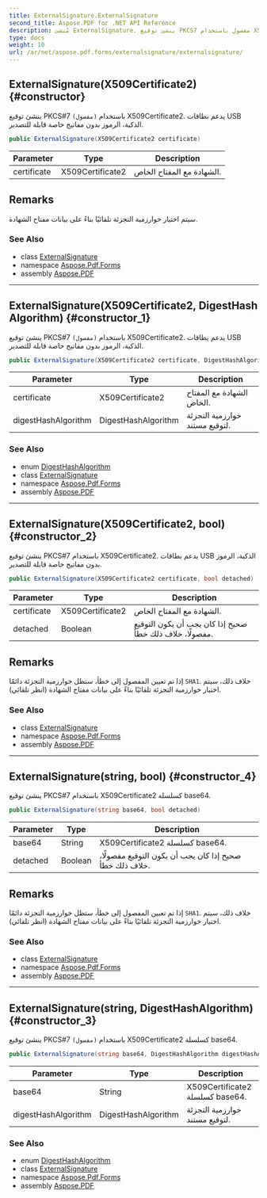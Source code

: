 ```yaml
---
title: ExternalSignature.ExternalSignature
second_title: Aspose.PDF for .NET API Reference
description: مُنشئ ExternalSignature. ينشئ توقيع PKCS7 مفصول باستخدام X509Certificate2. يدعم بطاقات USB الذكية بدون مفاتيح خاصة قابلة للتصدير
type: docs
weight: 10
url: /ar/net/aspose.pdf.forms/externalsignature/externalsignature/
---
```

## ExternalSignature(X509Certificate2) {#constructor}

ينشئ توقيع PKCS#7 `(مفصول)` باستخدام X509Certificate2. يدعم بطاقات USB الذكية، الرموز بدون مفاتيح خاصة قابلة للتصدير.

```csharp
public ExternalSignature(X509Certificate2 certificate)
```

| Parameter | Type | Description |
| --- | --- | --- |
| certificate | X509Certificate2 | الشهادة مع المفتاح الخاص. |

## Remarks

سيتم اختيار خوارزمية التجزئة تلقائيًا بناءً على بيانات مفتاح الشهادة.

### See Also

* class [ExternalSignature](../)
* namespace [Aspose.Pdf.Forms](../../../aspose.pdf.forms/)
* assembly [Aspose.PDF](../../../)

---

## ExternalSignature(X509Certificate2, DigestHashAlgorithm) {#constructor_1}

ينشئ توقيع PKCS#7 `(مفصول)` باستخدام X509Certificate2. يدعم بطاقات USB الذكية، الرموز بدون مفاتيح خاصة قابلة للتصدير.

```csharp
public ExternalSignature(X509Certificate2 certificate, DigestHashAlgorithm digestHashAlgorithm)
```

| Parameter | Type | Description |
| --- | --- | --- |
| certificate | X509Certificate2 | الشهادة مع المفتاح الخاص. |
| digestHashAlgorithm | DigestHashAlgorithm | خوارزمية التجزئة لتوقيع مستند. |

### See Also

* enum [DigestHashAlgorithm](../../../aspose.pdf/digesthashalgorithm/)
* class [ExternalSignature](../)
* namespace [Aspose.Pdf.Forms](../../../aspose.pdf.forms/)
* assembly [Aspose.PDF](../../../)

---

## ExternalSignature(X509Certificate2, bool) {#constructor_2}

ينشئ توقيع PKCS#7 باستخدام X509Certificate2. يدعم بطاقات USB الذكية، الرموز بدون مفاتيح خاصة قابلة للتصدير.

```csharp
public ExternalSignature(X509Certificate2 certificate, bool detached)
```

| Parameter | Type | Description |
| --- | --- | --- |
| certificate | X509Certificate2 | الشهادة مع المفتاح الخاص. |
| detached | Boolean | صحيح إذا كان يجب أن يكون التوقيع مفصولًا، خلاف ذلك خطأ. |

## Remarks

إذا تم تعيين المفصول إلى خطأ، ستظل خوارزمية التجزئة دائمًا `SHA1`. خلاف ذلك، سيتم اختيار خوارزمية التجزئة تلقائيًا بناءً على بيانات مفتاح الشهادة (انظر تلقائي).

### See Also

* class [ExternalSignature](../)
* namespace [Aspose.Pdf.Forms](../../../aspose.pdf.forms/)
* assembly [Aspose.PDF](../../../)

---

## ExternalSignature(string, bool) {#constructor_4}

ينشئ توقيع PKCS#7 باستخدام X509Certificate2 كسلسلة base64.

```csharp
public ExternalSignature(string base64, bool detached)
```

| Parameter | Type | Description |
| --- | --- | --- |
| base64 | String | X509Certificate2 كسلسلة base64. |
| detached | Boolean | صحيح إذا كان يجب أن يكون التوقيع مفصولًا، خلاف ذلك خطأ. |

## Remarks

إذا تم تعيين المفصول إلى خطأ، ستظل خوارزمية التجزئة دائمًا `SHA1`. خلاف ذلك، سيتم اختيار خوارزمية التجزئة تلقائيًا بناءً على بيانات مفتاح الشهادة (انظر تلقائي).

### See Also

* class [ExternalSignature](../)
* namespace [Aspose.Pdf.Forms](../../../aspose.pdf.forms/)
* assembly [Aspose.PDF](../../../)

---

## ExternalSignature(string, DigestHashAlgorithm) {#constructor_3}

ينشئ توقيع PKCS#7 `(مفصول)` باستخدام X509Certificate2 كسلسلة base64.

```csharp
public ExternalSignature(string base64, DigestHashAlgorithm digestHashAlgorithm)
```

| Parameter | Type | Description |
| --- | --- | --- |
| base64 | String | X509Certificate2 كسلسلة base64. |
| digestHashAlgorithm | DigestHashAlgorithm | خوارزمية التجزئة لتوقيع مستند. |

### See Also

* enum [DigestHashAlgorithm](../../../aspose.pdf/digesthashalgorithm/)
* class [ExternalSignature](../)
* namespace [Aspose.Pdf.Forms](../../../aspose.pdf.forms/)
* assembly [Aspose.PDF](../../../)